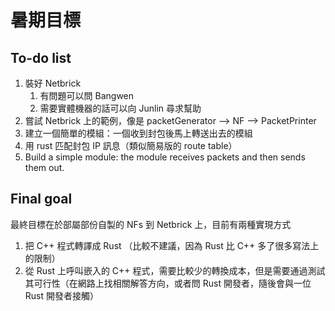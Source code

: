 # 暑期目標

## To-do list
1. 裝好 Netbrick
    1. 有問題可以問 Bangwen
    2. 需要實體機器的話可以向 Junlin 尋求幫助
2. 嘗試 Netbrick 上的範例，像是 packetGenerator --> NF --> PacketPrinter
3. 建立一個簡單的模組：一個收到封包後馬上轉送出去的模組
4. 用 rust 匹配封包 IP 訊息（類似簡易版的 route table）
5. Build a simple module: the module receives packets and then sends them out.

## Final goal
最終目標在於部屬部份自製的 NFs 到 Netbrick 上，目前有兩種實現方式

1. 把 C++ 程式轉譯成 Rust （比較不建議，因為 Rust 比 C++ 多了很多寫法上的限制）
2. 從 Rust 上呼叫嵌入的 C++ 程式，需要比較少的轉換成本，但是需要通過測試其可行性（在網路上找相關解答方向，或者問 Rust 開發者，隨後會與一位 Rust 開發者接觸）
